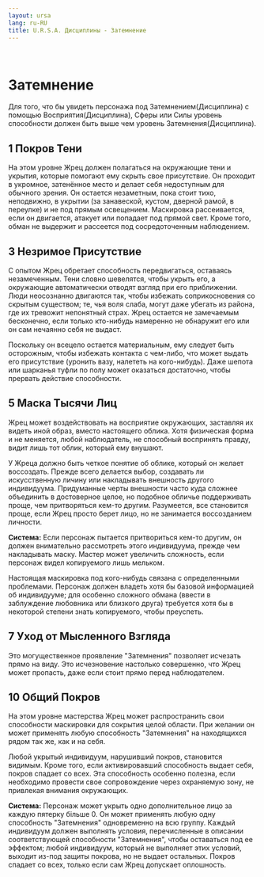 ```yaml
---
layout: ursa
lang: ru-RU
title: U.R.S.A. Дисциплины - Затемнение
---
```


<div id="nav-placeholder"></div>
<script>
$(function(){
  $("#nav-placeholder").load("/ursa_doc/navbar.html");
});
</script>

<br>

# Затемнение

Для того, что бы увидеть персонажа под Затемнением(Дисциплина) с помощью Восприятия(Дисциплина), Сферы или Силы уровень способности должен быть выше чем уровень Затемнения(Дисциплина).

## **1 Покров Тени**

На этом уровне Жрец должен полагаться на окружающие тени и укрытия, которые помогают ему скрыть свое присутствие. Он проходит в укромное, затенённое место и делает себя недоступным для обычного зрения. Он остается незаметным, пока стоит тихо, неподвижно, в укрытии (за занавеской, кустом, дверной рамой, в переулке) и не под прямым освещением. Маскировка рассеивается, если он двигается, атакует или попадает под прямой свет. Кроме того, обман не выдержит и рассеется под сосредоточенным наблюдением.

## **3 Незримое Присутствие**

С опытом Жрец обретает способность передвигаться, оставаясь незамеченным. Тени словно шевелятся, чтобы укрыть его, а окружающие автоматически отводят взгляд при его приближении. Люди неосознанно двигаются так, чтобы избежать соприкосновения со скрытым существом; те, чья воля слаба, могут даже убегать из района, где их тревожит непонятный страх. Жрец остается не замечаемым бесконечно, если только кто-нибудь намеренно не обнаружит его или он сам нечаянно себя не выдаст.

Поскольку он всецело остается материальным, ему следует быть осторожным, чтобы избежать контакта с чем-либо, что может выдать его присутствие (уронить вазу, налететь на кого-нибудь). Даже шепота или шарканья туфли по полу может оказаться достаточно, чтобы прервать действие способности.

## **5 Маска Тысячи Лиц**

Жрец может воздействовать на восприятие окружающих, заставляя их видеть иной образ, вместо настоящего облика. Хотя физическая форма и не меняется, любой наблюдатель, не способный воспринять правду, видит лишь тот облик, который ему внушают.

У Жреца должно быть четкое понятие об облике, который он желает воссоздать. Прежде всего делается выбор, создавать ли искусственную личину или накладывать внешность другого индивидуума. Придуманные черты внешности часто куда сложнее объединить в достоверное целое, но подобное обличье поддерживать проще, чем притворяться кем-то другим. Разумеется, все становится проще, если Жрец просто берет лицо, но не занимается воссозданием личности.

**Система:** Если персонаж пытается притвориться кем-то другим, он должен внимательно рассмотреть этого индивидуума, прежде чем накладывать маску. Мастер может увеличить сложность, если персонаж видел копируемого лишь мельком.

Настоящая маскировка под кого-нибудь связана с определенными проблемами. Персонаж должен владеть хотя бы базовой информацией об индивидууме; для особенно сложного обмана (ввести в заблуждение любовника или близкого друга) требуется хотя бы в некоторой степени знать копируемого, чтобы преуспеть.

## **7 Уход от Мысленного Взгляда**

Это могущественное проявление "Затемнения" позволяет исчезать прямо на виду. Это исчезновение настолько совершенно, что Жрец может пропасть, даже если стоит прямо перед наблюдателем.

## **10 Общий Покров**

На этом уровне мастерства Жрец может распространить свои способности маскировки для сокрытия целой области. При желании он может применять любую способность "Затемнения" на находящихся рядом так же, как и на себя.

Любой укрытый индивидуум, нарушивший покров, становится видимым. Кроме того, если активировавший способность выдает себя, покров спадает со всех. Эта способность особенно полезна, если необходимо провести свое сопровождение через охраняемую зону, не привлекая внимания окружающих.

**Система:** Персонаж может укрыть одно дополнительное лицо за каждую пятерку більше 0. Он может применять любую одну способность "Затемнения" одновременно на всю группу. Каждый индивидуум должен выполнять условия, перечисленные в описании соответствующей способности "Затемнения", чтобы оставаться под ее эффектом; любой индивидуум, который не выполняет этих условий, выходит из-под защиты покрова, но не выдает остальных. Покров спадает со всех, только если сам Жрец допускает оплошность.
